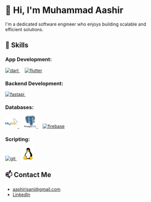 # 👋 Hi, I'm Muhammad Aashir

I'm a dedicated software engineer who enjoys building scalable and efficient solutions.

## 🚀 Skills

### App Development: 
<p align="left">
  <a href="https://dart.dev" target="_blank" rel="noreferrer"> <img src="https://www.vectorlogo.zone/logos/dartlang/dartlang-icon.svg" alt="dart" width="40" height="40"/> </a>&nbsp;&nbsp;&nbsp;
  <a href="https://flutter.dev" target="_blank" rel="noreferrer"> <img src="https://www.vectorlogo.zone/logos/flutterio/flutterio-icon.svg" alt="flutter" width="40" height="40"/> </a> 
</p>

### Backend Development:
<p align="left">
  <a href="https://fastapi.tiangolo.com/" target="_blank" rel="noreferrer"> <img src="https://upload.wikimedia.org/wikipedia/commons/thumb/1/1a/FastAPI_logo.svg/2560px-FastAPI_logo.svg.png" alt="fastapi" width="40" height="40"/> </a>&nbsp;&nbsp;&nbsp;
</p>

### Databases:
<p align="left">
  <a href="https://www.mysql.com/" target="_blank" rel="noreferrer"> <img src="https://raw.githubusercontent.com/devicons/devicon/master/icons/mysql/mysql-original-wordmark.svg" alt="mysql" width="40" height="40"/> </a>&nbsp;&nbsp;&nbsp;
  <a href="https://www.postgresql.org" target="_blank" rel="noreferrer"> <img src="https://raw.githubusercontent.com/devicons/devicon/master/icons/postgresql/postgresql-original-wordmark.svg" alt="postgresql" width="40" height="40"/> </a>&nbsp;&nbsp;&nbsp;
  <a href="https://firebase.google.com/" target="_blank" rel="noreferrer"> <img src="https://www.vectorlogo.zone/logos/firebase/firebase-icon.svg" alt="firebase" width="40" height="40"/> </a>
</p>  

### Scripting:
<p align="left">
  <a href="https://git-scm.com/" target="_blank" rel="noreferrer"> <img src="https://www.vectorlogo.zone/logos/git-scm/git-scm-icon.svg" alt="git" width="40" height="40"/> </a>&nbsp;&nbsp;&nbsp;
  <a href="https://www.linux.org/" target="_blank" rel="noreferrer"> <img src="https://raw.githubusercontent.com/devicons/devicon/master/icons/linux/linux-original.svg" alt="linux" width="40" height="40"/> </a> 
</p>
      
## 📫 Contact Me

- [aashirisani@gmail.com](mailto:aashirisani@gmail.com)
- [LinkedIn](https://www.linkedin.com/in/aashir8/)

